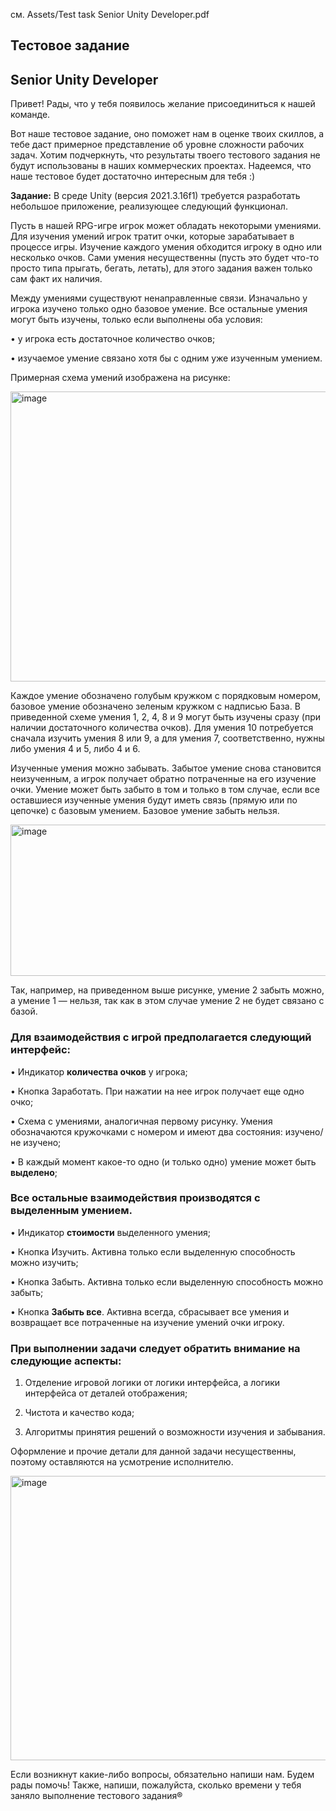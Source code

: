 см. Assets/Test task Senior Unity Developer.pdf

## **Тестовое задание**
## **Senior Unity Developer**

Привет!
Рады, что у тебя появилось желание присоединиться к нашей команде.

Вот наше тестовое задание, оно поможет нам в оценке твоих скиллов, а тебе даст примерное представление об уровне сложности рабочих задач. Хотим подчеркнуть, что результаты твоего тестового задания не будут использованы в наших коммерческих проектах.
Надеемся, что наше тестовое будет достаточно интересным для тебя :)

**Задание:**
В среде Unity (версия 2021.3.16f1) требуется разработать небольшое приложение, реализующее следующий функционал.

Пусть в нашей RPG-игре игрок может обладать некоторыми умениями. Для изучения умений игрок тратит очки, которые зарабатывает в процессе игры. Изучение каждого умения обходится игроку в одно или несколько очков. Сами умения несущественны (пусть это будет что-то просто типа прыгать, бегать, летать), для этого задания важен только сам факт их наличия.

Между умениями существуют ненаправленные связи. Изначально у игрока изучено только одно базовое умение. Все остальные умения могут быть изучены, только если выполнены оба условия:

•	у игрока есть достаточное количество очков;

•	изучаемое умение связано хотя бы с одним уже изученным умением.

Примерная схема умений изображена на рисунке:

 <img width="559" height="464" alt="image" src="https://github.com/user-attachments/assets/7eef5368-605e-458f-8e4f-dfc9ce684226" />


Каждое умение обозначено голубым кружком с порядковым номером, базовое умение обозначено зеленым кружком с надписью База. В приведенной схеме умения 1, 2, 4, 8 и 9 могут быть изучены сразу (при наличии достаточного количества очков). Для умения 10 потребуется сначала изучить умения 8 или 9, а для умения 7, соответственно, нужны либо умения 4 и 5, либо 4 и 6.

Изученные умения можно забывать. Забытое умение снова становится неизученным, а игрок получает обратно потраченные на его изучение очки. Умение может быть забыто в том и только в том случае, если все оставшиеся изученные умения будут иметь связь (прямую или по цепочке) с базовым умением. Базовое умение забыть нельзя.
 
<img width="853" height="242" alt="image" src="https://github.com/user-attachments/assets/74e03493-8763-42d6-aff0-699d56a609ce" />

Так, например, на приведенном выше рисунке, умение 2 забыть можно, а умение 1 — нельзя, так как в этом случае умение 2 не будет связано с базой.

### Для взаимодействия с игрой предполагается следующий интерфейс:

• Индикатор **количества очков** у игрока;

• Кнопка Заработать. При нажатии на нее игрок получает еще одно очко;

• Схема с умениями, аналогичная первому рисунку. Умения обозначаются
кружочками с номером и имеют два состояния: изучено/не изучено;

• В каждый момент какое-то одно (и только одно) умение может быть **выделено**;



### Все остальные взаимодействия производятся с выделенным умением.

•	Индикатор **стоимости** выделенного умения;

•	Кнопка Изучить. Активна только если выделенную способность можно изучить;

•	Кнопка Забыть. Активна только если выделенную способность можно забыть;

•	Кнопка **Забыть все**. Активна всегда, сбрасывает все умения и возвращает все потраченные на изучение умений очки игроку.



### При выполнении задачи следует обратить внимание на следующие аспекты:

1.	Отделение игровой логики от логики интерфейса, а логики интерфейса от
деталей отображения;

2.	Чистота и качество кода;

3.	Алгоритмы принятия решений о возможности изучения и забывания.

Оформление и прочие детали для данной задачи несущественны, поэтому оставляются на усмотрение исполнителю.
 
<img width="595" height="455" alt="image" src="https://github.com/user-attachments/assets/413443be-3797-4a57-9eb7-4da61883c086" />

Если возникнут какие-либо вопросы, обязательно напиши нам. Будем рады помочь!
Также, напиши, пожалуйста, сколько времени у тебя заняло выполнение тестового задания®
